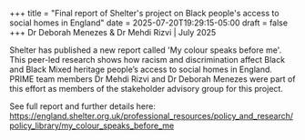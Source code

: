 +++
title = "Final report of Shelter's project on Black people's access to social homes in England"
date = 2025-07-20T19:29:15-05:00
draft = false
+++
Dr Deborah Menezes & Dr Mehdi Rizvi | July 2025

Shelter has published a new report called 'My colour speaks before me'. This peer-led research shows how racism and discrimination affect Black and Black Mixed heritage people’s access to social homes in England. PRIME team members Dr Mehdi Rizvi and Dr Deborah Menezes were part of this effort as members of the stakeholder advisory group for this project. 

See full report and further details here: https://england.shelter.org.uk/professional_resources/policy_and_research/policy_library/my_colour_speaks_before_me